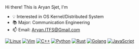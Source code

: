 Hi there! This is Aryan Sjet, I'm

- 💡 Interested in OS Kernel/Distributed System
- 📚 Major: Communication Engineering
- 📫 Email: Aryan.ITFS@Gmail.com

[![Linux](https://skills.thijs.gg/icons?i=linux&theme=dark)](https://kernel.org/)
[![Vim](https://skills.thijs.gg/icons?i=vim&theme=dark)](https://www.vim.org/)
[![C++](https://skills.thijs.gg/icons?i=cpp&theme=dark)](https://www.cplusplus.com/)
[![Python](https://skills.thijs.gg/icons?i=python&theme=dark)](https://www.python.org/)
[![Rust](https://skills.thijs.gg/icons?i=rust&theme=dark)](https://www.rust-lang.org/)
[![Golang](https://skills.thijs.gg/icons?i=go&theme=dark)](https://go.dev/)
[![JavaScript](https://skills.thijs.gg/icons?i=javascript&theme=dark)](https://www.ecma-international.org/publications-and-standards/standards/ecma-262/)
